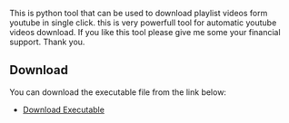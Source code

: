 This is python tool that can be used to download playlist videos form youtube in single click. 
this is very powerfull tool for automatic youtube videos download.
If you like this tool please give me some your financial support.
Thank you.
 ## Download

You can download the executable file from the link below:

- [Download Executable](https://github.com/AmolT1431/Youtube_PlayList_Downloader/raw/main/EXE/Youtube_Video_downloader.exe)
